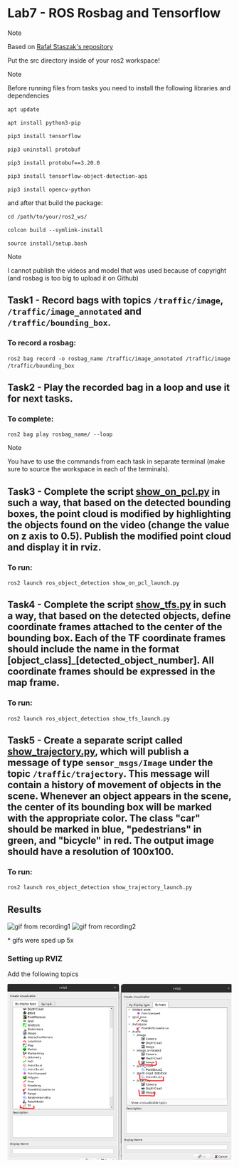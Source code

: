 # Lab7 - ROS Rosbag and Tensorflow

> [!NOTE]
> Based on [Rafał Staszak's repository](https://github.com/RafalStaszak/ros2_object_detection)

Put the src directory inside of your ros2 workspace!

> [!NOTE]
> Before running files from tasks you need to install the following libraries and dependencies

```
apt update
```

```
apt install python3-pip
```

```
pip3 install tensorflow
```

```
pip3 uninstall protobuf
```

```
pip3 install protobuf==3.20.0
```

```
pip3 install tensorflow-object-detection-api
```

```
pip3 install opencv-python
```

and after that build the package:

```
cd /path/to/your/ros2_ws/
```

```
colcon build --symlink-install
```

```
source install/setup.bash
```

> [!NOTE]
> I cannot publish the videos and model that was used because of copyright (and rosbag is too big to upload it on Github)

## Task1 - Record bags with topics `/traffic/image`, `/traffic/image_annotated` and `/traffic/bounding_box`.

### To record a rosbag:

```
ros2 bag record -o rosbag_name /traffic/image_annotated /traffic/image /traffic/bounding_box
```

## Task2 - Play the recorded bag in a loop and use it for next tasks.

### To complete:

```
ros2 bag play rosbag_name/ --loop
```

> [!NOTE]
> You have to use the commands from each task in separate terminal (make sure to source the workspace in each of the terminals).

## Task3 - Complete the script [show_on_pcl.py](/Lab7/src/ros2_object_detection/ros_object_detection/ros_object_detection/show_on_pcl.py) in such a way, that based on the detected bounding boxes, the point cloud is modified by highlighting the objects found on the video (change the value on z axis to 0.5). Publish the modified point cloud and display it in rviz.

### To run:
```
ros2 launch ros_object_detection show_on_pcl_launch.py
```

## Task4 - Complete the script [show_tfs.py](/Lab7/src/ros2_object_detection/ros_object_detection/ros_object_detection/show_tfs.py) in such a way, that based on the detected objects, define coordinate frames attached to the center of the bounding box. Each of the TF coordinate frames should include the name in the format [object_class]_[detected_object_number]. All coordinate frames should be expressed in the map frame.

### To run:
```
ros2 launch ros_object_detection show_tfs_launch.py
```

## Task5 - Create a separate script called [show_trajectory.py](/Lab7/src/ros2_object_detection/ros_object_detection/ros_object_detection/show_trajectory.py), which will publish a message of type `sensor_msgs/Image` under the topic `/traffic/trajectory`. This message will contain a history of movement of objects in the scene. Whenever an object appears in the scene, the center of its bounding box will be marked with the appropriate color. The class "car" should be marked in blue, "pedestrians" in green, and "bicycle" in red. The output image should have a resolution of 100x100.

### To run:
```
ros2 launch ros_object_detection show_trajectory_launch.py
```

## Results

![gif from recording1](/pictures/PNiMPRA_Lab7_gif1.gif)
![gif from recording2](/pictures/PNiMPRA_Lab7_gif2.gif)

\* gifs were sped up 5x

### Setting up RVIZ

Add the following topics

![rviz settings](/pictures/PNiMPRA_Lab7_RVIZ_settings.png)